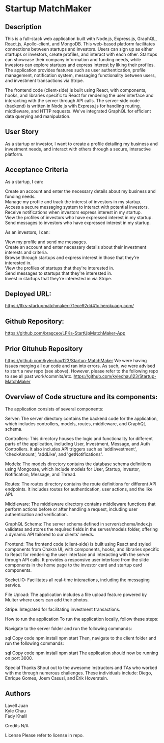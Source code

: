 # Startup MatchMaker

## Description

This is a full-stack web application built with Node.js, Express.js, GraphQL, React.js, Apollo-client, and MongoDB. This web-based platform facilitates connections between startups and investors. Users can sign up as either startups or investors, create profiles, and interact with each other. Startups can showcase their company information and funding needs, while investors can explore startups and express interest by liking their profiles. The application provides features such as user authentication, profile management, notification system, messaging functionality between users, and investment transactions via Stripe.

The frontend code (client-side) is built using React, with components, hooks, and libraries specific to React for rendering the user interface and interacting with the server through API calls. The server-side code (backend) is written in Node.js with Express.js for handling routing, middleware, and HTTP requests. We've integrated GraphQL for efficient data querying and manipulation.

## User Story

As a startup or investor, I want to create a profile detailing my business and investment needs, and interact with others through a secure, interactive platform.

## Acceptance Criteria

As a startup, I can: <br>

Create an account and enter the necessary details about my business and funding needs. <br>
Manage my profile and track the interest of investors in my startup. <br>
Access a secure messaging system to interact with potential investors. <br>
Receive notifications when investors express interest in my startup. <br>
View the profiles of investors who have expressed interest in my startup. <br>
Send messages to investors who have expressed interest in my startup. <br>

As an investors, I can: <br>

View my profile and send me messages. <br>
Create an account and enter necessary details about their investment interests and criteria. <br>
Browse through startups and express interest in those that they're interested in. <br>
View the profiles of startups that they're interested in. <br>
Send messages to startups that they're interested in. <br>
Invest in startups that they're interested in via Stripe. <br>

## Deployed URL:
https://lfks-startupmatchmaker-71ece92dd41c.herokuapp.com/

## Github Repository:
https://github.com/bragceo/LFKs-StartUpMatchMaker-App

## Prior Gituhub Repository 
https://github.com/kylechau123/Startup-MatchMaker
We were having issues merging all our code and ran into errors. As such, we were advised to start a new repo (see above). However, please refer to the following repo to see all past work/commits/etc. https://github.com/kylechau123/Startup-MatchMaker


## Overview of Code structure and its components:

The application consists of several components:

Server: The server directory contains the backend code for the application, which includes controllers, models, routes, middleware, and GraphQL schema.

Controllers: This directory houses the logic and functionality for different parts of the application, including User, Investment, Message, and Auth Controllers. It also includes API triggers such as 'addInvestment', 'checkAmount', 'addLike', and 'getNotifications'.

Models: The models directory contains the database schema definitions using Mongoose, which include models for User, Startup, Investor, Notification, Message, and Thread.

Routes: The routes directory contains the route definitions for different API endpoints. It includes routes for authentication, user actions, and the like API.

Middleware: The middleware directory contains middleware functions that perform actions before or after handling a request, including user authentication and verification.

GraphQL Schema: The server schema defined in server/schema/index.js validates and stores the required fields in the server/models folder, offering a dynamic API tailored to our clients' needs.

Frontend: The frontend code (client-side) is built using React and styled components from Chakra UI, with components, hooks, and libraries specific to React for rendering the user interface and interacting with the server through API calls. It provides a responsive user interface from the slide components in the home page to the investor card and startup card components.

Socket.IO: Facilitates all real-time interactions, including the messaging service.

File Upload: The application includes a file upload feature powered by Multer where users can add their photos.

Stripe: Integrated for facilitating investment transactions.

How to run the application
To run the application locally, follow these steps:

Navigate to the server folder and run the following commands:

sql
Copy code
npm install
npm start
Then, navigate to the client folder and run the following commands:

sql
Copy code
npm install
npm start
The application should now be running on port 3000.

Special Thanks
Shout out to the awesome Instructors and TAs who worked with me through numerous challenges. These individuals include: Diego, Enrique Gomes, Joem Casusi, and Erik Hoverstein.

## Authors <br>
Lavell Juan <br>
Kyle Chau <br>
Fady Khalil <br>

Credits
N/A

License
Please refer to license in repo.

